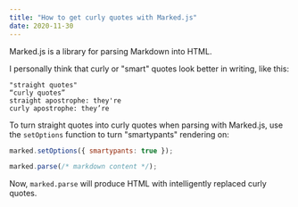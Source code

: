 ```yaml
---
title: "How to get curly quotes with Marked.js"
date: 2020-11-30
---
```


Marked.js is a library for parsing Markdown into HTML.

I personally think that curly or "smart" quotes look better in writing, like this:

```
"straight quotes"
“curly quotes”
straight apostrophe: they're
curly apostrophe: they’re
```

To turn straight quotes into curly quotes when parsing with Marked.js, use the `setOptions` function to turn "smartypants" rendering on:

```javascript
marked.setOptions({ smartypants: true });

marked.parse(/* markdown content */);
```

Now, `marked.parse` will produce HTML with intelligently replaced curly quotes.
